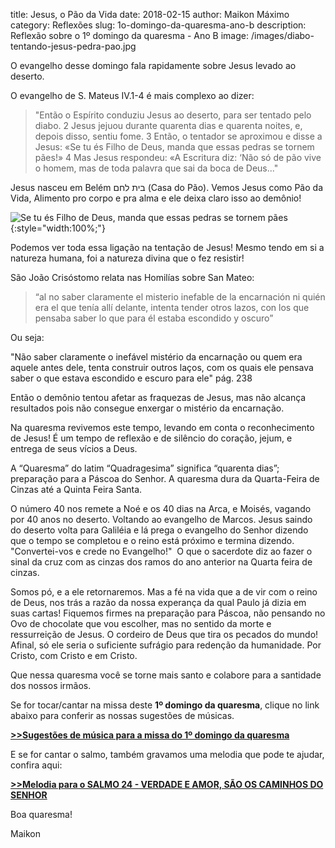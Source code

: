 ﻿title: Jesus, o Pão da Vida
date: 2018-02-15
author: Maikon Máximo
category: Reflexões
slug: 1o-domingo-da-quaresma-ano-b
description: Reflexão sobre o 1º domingo da quaresma - Ano B
image: /images/diabo-tentando-jesus-pedra-pao.jpg


O evangelho desse domingo fala rapidamente sobre Jesus levado ao deserto.

O evangelho de S. Mateus IV.1-4 é mais complexo ao dizer:

>"Então o Espírito conduziu Jesus ao deserto, para ser tentado pelo diabo.
2 Jesus jejuou durante quarenta dias e quarenta noites, e, depois disso, sentiu fome.
3 Então, o tentador se aproximou e disse a Jesus: 
«Se tu és Filho de Deus, manda que essas pedras se tornem pães!»
4 Mas Jesus respondeu: «A Escritura diz: ‘Não só de pão vive o homem, mas de toda palavra que sai da boca de Deus..."

Jesus nasceu em Belém בית לחם (Casa do Pão).
Vemos Jesus como Pão da Vida, Alimento pro corpo e pra alma e ele deixa claro isso ao demônio! 

![Se tu és Filho de Deus, manda que essas pedras se tornem pães](/images/diabo-tentando-jesus-pedra-pao.jpg){:style="width:100%;"}


Podemos ver toda essa ligação na tentação de Jesus! Mesmo tendo em si a natureza humana, foi a natureza divina que o fez resistir! 

São João Crisóstomo relata nas Homilías sobre San Mateo:


>“al no saber claramente el misterio inefable de la encarnación ni quién era el que tenía allí delante, intenta tender otros lazos, con los que pensaba saber lo que para él estaba escondido y oscuro” 

Ou seja:

"Não saber claramente o inefável mistério da encarnação ou quem era aquele antes dele,
tenta construir outros laços, com os quais ele pensava saber o que estava escondido e escuro para ele"
pág. 238

Então o demônio tentou afetar as fraquezas de Jesus, 
mas não alcança resultados pois não consegue enxergar o mistério da encarnação. 

Na quaresma revivemos este tempo, levando em conta o reconhecimento de Jesus!
É um tempo de reflexão e de silêncio do coração, jejum, e entrega de seus vícios a Deus.

A “Quaresma”  do latim “Quadragesima”  significa “quarenta dias”;  preparação para a Páscoa do Senhor.
A quaresma dura da Quarta-Feira de Cinzas até a Quinta Feira Santa.

O número 40 nos remete a  Noé e os  40 dias na Arca, e Moisés, vagando por 40 anos no deserto.
Voltando ao evangelho de Marcos.
Jesus saindo do deserto volta para Galiléia e lá prega o evangelho do Senhor dizendo que o tempo se completou e o reino está próximo e termina dizendo.
"Convertei-vos e crede no Evangelho!" 
O que o sacerdote diz ao fazer o sinal da cruz com as cinzas dos ramos do ano anterior na Quarta feira de cinzas. 

Somos pó, e a ele retornaremos. Mas a fé na vida que a de vir com o reino de Deus, nos trás a razão da nossa experança da qual Paulo já dizia em suas cartas! 
Fiquemos firmes na preparação para Páscoa, não pensando no Ovo de chocolate que vou escolher, mas no sentido da morte e ressurreição de Jesus. 
O cordeiro de Deus que tira os pecados do mundo! Afinal, só ele seria o suficiente sufrágio para redenção da humanidade.
Por Cristo, com Cristo e em Cristo.


Que nessa quaresma você se torne mais santo e colabore para a santidade dos nossos irmãos.

Se for tocar/cantar na missa deste **1º domingo da quaresma**, clique no link abaixo para conferir as nossas sugestões de músicas.

**[>>Sugestões de música para a missa do 1º domingo da quaresma](https://musicasparamissa.com.br/sugestoes-para/1o-domingo-da-quaresma-ano-b/)**

E se for cantar o salmo, também gravamos uma melodia que pode te ajudar, confira aqui:

**[>>Melodia para o SALMO 24 - VERDADE E AMOR, SÃO OS CAMINHOS DO SENHOR](https://musicasparamissa.com.br/musica/salmo-24-verdade-e-amor-sao-os-caminhos-do-senhor/)**

Boa quaresma!

Maikon

